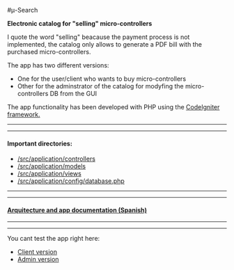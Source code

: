 #μ-Search

**Electronic catalog for "selling" micro-controllers**

I quote the word "selling" beacause the payment process is not implemented, the catalog only allows to generate a PDF 	bill with the purchased micro-controllers.
	
The app has two different versions:
- One for the user/client who wants to buy micro-controllers
- Other for the adminstrator of the catalog for modyfing the micro-controllers DB from the GUI

The app functionality has been developed with PHP using the [CodeIgniter framework.](http://www.codeigniter.com/)

------------------------------------------------------------------------------  
------------------------------------------------------------------------------

#### Important directories:
- [/src/application/controllers](https://github.com/daniegarcia254/ps-usearch/tree/master/src/application/controllers)
- [/src/application/models](https://github.com/daniegarcia254/ps-usearch/tree/master/src/application/models)
- [/src/application/views](https://github.com/daniegarcia254/ps-usearch/tree/master/src/application/views)
- [/src/application/config/database.php](https://github.com/daniegarcia254/ps-usearch/blob/master/src/application/config/database.php)

------------------------------------------------------------------------------  
------------------------------------------------------------------------------

#### [Arquitecture and app documentation (Spanish)](https://github.com/daniegarcia254/ps-usearch/tree/master/documentacion)
	
------------------------------------------------------------------------------  
------------------------------------------------------------------------------
	
You cant test the app right here:
- [Client version](http://usearch-danie.rhcloud.com/)
- [Admin version](http://usearch-danie.rhcloud.com/index.php/admin)
